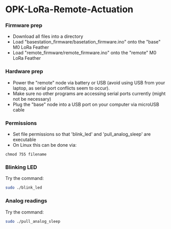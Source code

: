 # OPK-LoRa-Remote-Actuation

### Firmware prep
- Download all files into a directory
- Load "basestation_firmware/basetation_firmware.ino" onto the "base" M0 LoRa Feather
- Load "remote_firmware/remote_firmware.ino" onto the "remote" M0 LoRa Feather

### Hardware prep
- Power the "remote" node via battery or USB (avoid using USB from your laptop, as serial port conflicts seem to occur).
- Make sure no other programs are accessing serial ports currently (might not be necessary)
- Plug the "base" node into a USB port on your computer via microUSB cable

### Permissions

- Set file permissions so that 'blink_led' and 'pull_analog_sleep' are executable
- On Linux this can be done via:

```
chmod 755 filename
```
 
### Blinking LED

Try the command:

```bash 
sudo ./blink_led
``` 

### Analog readings

Try the command:

```bash
sudo ./pull_analog_sleep
```
